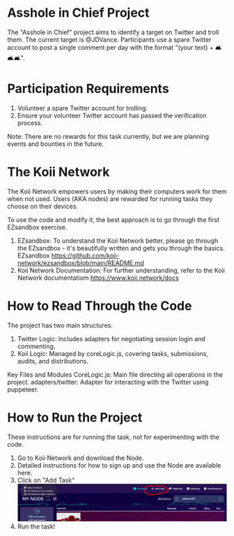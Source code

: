 # Asshole in Chief Project
The "Asshole in Chief" project aims to identify a target on Twitter and troll them. The current target is @JDVance. Participants use a spare Twitter account to post a single comment per day with the format "(your text) + 🛋🛋🛋".

# Participation Requirements
1. Volunteer a spare Twitter account for trolling.
2. Ensure your volunteer Twitter account has passed the verification process.

Note: There are no rewards for this task currently, but we are planning events and bounties in the future.

# The Koii Network
The Koii Network empowers users by making their computers work for them when not used. Users (AKA nodes) are rewarded for running tasks they choose on their devices.

To use the code and modify it, the best approach is to go through the first EZsandbox exercise.

1. EZsandbox: To understand the Koii Network better, please go through the EZsandbox - it's beautifully written and gets you through the basics. EZsandbox https://github.com/koii-network/ezsandbox/blob/main/README.md
2. Koii Network Documentation: For further understanding, refer to the Koii Network documentatiom https://www.koii.network/docs

# How to Read Through the Code
The project has two main structures:
1. Twitter Logic: Includes adapters for negotiating session login and commenting.
2. Koii Logic: Managed by coreLogic.js, covering tasks, submissions, audits, and distributions.

Key Files and Modules
CoreLogic.js: Main file directing all operations in the project.
adapters/twitter: Adapter for interacting with the Twitter using puppeteer.

# How to Run the Project
These instructions are for running the task, not for experimenting with the code.

1. Go to Koii Network and download the Node.
2. Detailed instructions for how to sign up and use the Node are available here.
3. Click on "Add Task" 
![Adding Task](./images/AddingTask.png)
4. Run the task!